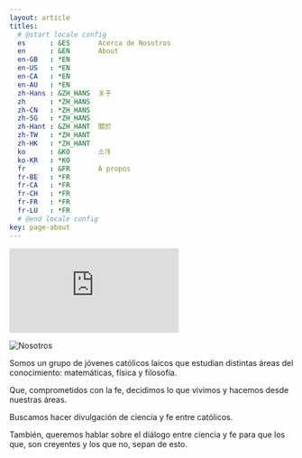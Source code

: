 ```yaml
---
layout: article
titles:
  # @start locale config
  es      : &ES       Acerca de Nosotros
  en      : &EN       About
  en-GB   : *EN
  en-US   : *EN
  en-CA   : *EN
  en-AU   : *EN
  zh-Hans : &ZH_HANS  关于
  zh      : *ZH_HANS
  zh-CN   : *ZH_HANS
  zh-SG   : *ZH_HANS
  zh-Hant : &ZH_HANT  關於
  zh-TW   : *ZH_HANT
  zh-HK   : *ZH_HANT
  ko      : &KO       소개
  ko-KR   : *KO
  fr      : &FR       À propos
  fr-BE   : *FR
  fr-CA   : *FR
  fr-CH   : *FR
  fr-FR   : *FR
  fr-LU   : *FR
  # @end locale config
key: page-about
---
```

![Nosotros](https://raw.githubusercontent.com/A-C-C-Guadalupe-Ortiz-De-Landazuri/Blog/master/about.md)

![Nosotros](https://raw.githubusercontent.com/A-C-C-Guadalupe-Ortiz-De-Landazuri/Blog/master/imagenes/QuienesSomos.jpeg)

Somos un grupo de jóvenes católicos laicos que estudian distintas áreas del conocimiento: matemáticas, física y filosofía.

Que, comprometidos con la fe, decidimos lo que vivimos y hacemos desde nuestras áreas.

Buscamos hacer divulgación de ciencia y fe entre católicos.

También, queremos hablar sobre el diálogo entre ciencia y fe para que los que, son creyentes y los que no, sepan de esto.

